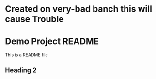 # Created on very-bad banch this will cause Trouble
# Demo Project README

This is a README file

## Heading 2 
